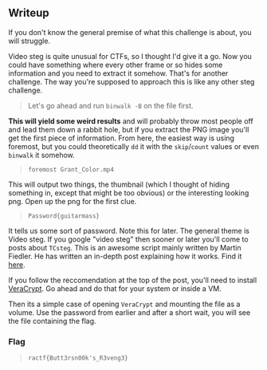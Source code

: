 ## Writeup

If you don't know the general premise of what this challenge is about, you will struggle.

Video steg is quite unusual for CTFs, so I thought I'd give it a go. Now you could have something where every other frame or so hides some information and you need to extract it somehow. That's for another challenge.
The way you're supposed to approach this is like any other steg challenge.

> Let's go ahead and run `binwalk -B` on the file first.

__This will yield some weird results__ and will probably throw most people off and lead them down a rabbit hole, but if you extract the PNG image you'll get the first piece of information.
From here, the easiest way is using foremost, but you could theoretically `dd` it with the `skip`/`count` values or even `binwalk` it somehow.

> `foremost Grant_Color.mp4`

This will output two things, the thumbnail (which I thought of hiding something in, except that might be too obvious) or the interesting looking png. Open up the png for the first clue.

> `Password{guitarmass}`

It tells us some sort of password. Note this for later.
The general theme is Video steg. If you google "video steg" then sooner or later you'll come to posts about `TCsteg`.
This is an awesome script mainly written by Martin Fiedler. He has written an in-depth post explaining how it works. Find it [here](https://keyj.emphy.de/real-steganography-with-truecrypt/).

If you follow the reccomendation at the top of the post, you'll need to install [VeraCrypt](https://www.veracrypt.fr/en/Downloads.html). Go ahead and do that for your system or inside a VM.

Then its a simple case of opening `VeraCrypt` and mounting the file as a volume. Use the password from earlier and after a short wait, you will see the file containing the flag.

### Flag

> `ractf{Butt3rsn00k's_R3veng3}`
